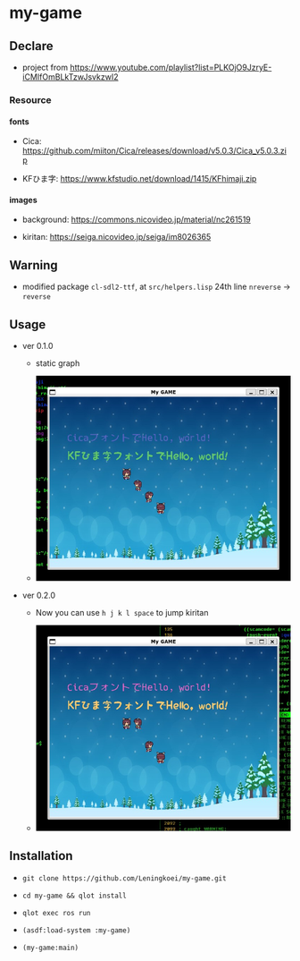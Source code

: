 # my-game

## Declare

- project from https://www.youtube.com/playlist?list=PLKOjO9JzryE-iCMIfOmBLkTzwJsvkzwI2

### Resource

#### fonts

- Cica: https://github.com/miiton/Cica/releases/download/v5.0.3/Cica_v5.0.3.zip

- KFひま字: https://www.kfstudio.net/download/1415/KFhimaji.zip

#### images

- background: https://commons.nicovideo.jp/material/nc261519

- kiritan: https://seiga.nicovideo.jp/seiga/im8026365

## Warning

- modified package `cl-sdl2-ttf`, at `src/helpers.lisp` 24th line `nreverse` -> `reverse`

## Usage

- ver 0.1.0

  - static graph

  - <img src=".github/result.jpg" />

- ver 0.2.0

  - Now you can use `h j k l space` to jump kiritan

  - <img src=".github/result-kai.jpg" />

## Installation

- `git clone https://github.com/Leningkoei/my-game.git`

- `cd my-game && qlot install`

- `qlot exec ros run`

- `(asdf:load-system :my-game)`

- `(my-game:main)`
